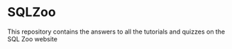# SQLZoo
This repository contains the answers to all the tutorials and quizzes on the SQL Zoo website
